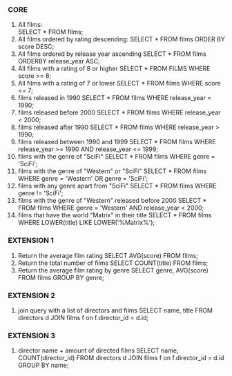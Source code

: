 ### CORE
1. All films:  
   SELECT * FROM films;
2. All films ordered by rating descending:
    SELECT * FROM films ORDER BY score DESC;
3. All films ordered by release year ascending
   SELECT * FROM films ORDERBY release_year ASC;
4. All films with a rating of 8 or higher
    SELECT * FROM FILMS WHERE score >= 8;
5. All films with a rating of 7 or lower
    SELECT * FROM films WHERE score <= 7;
6. films released in 1990
   SELECT * FROM films WHERE release_year = 1990;
7. films released before 2000
   SELECT * FROM films WHERE release_year < 2000;
8. films released after 1990
   SELECT * FROM films WHERE release_year > 1990;
9.  films released between 1990 and 1999
    SELECT * FROM films WHERE release_year >= 1990 AND release_year <= 1999;
10. films with the genre of "SciFi"
    SELECT * FROM films WHERE genre = 'SciFi';
11. films with the genre of "Western" or "SciFi"
    SELECT * FROM films WHERE genre = 'Western' OR genre = 'SciFi';
12. films with any genre apart from "SciFi"
    SELECT * FROM films WHERE genre != 'SciFi';
13. films with the genre of "Western" released before 2000
    SELECT * FROM films WHERE genre = 'Western' AND release_year < 2000;
14. films that have the world "Matrix" in their title
    SELECT * FROM films WHERE LOWER(title) LIKE LOWER('%Matrix%');

### EXTENSION 1
1. Return the average film rating
   SELECT AVG(score) FROM films;
2. Return the total number of films
   SELECT COUNT(title) FROM films; 
3. Return the average film rating by genre
   SELECT genre, AVG(score) FROM films GROUP BY genre;

### EXTENSION 2
1. join query with a list of directors and films
SELECT name, title FROM directors d JOIN films f on f.director_id = d.id;

### EXTENSION 3
1. director name + amount of directed films
SELECT name, COUNT(director_id) FROM directors d JOIN films f on f.director_id = d.id GROUP BY name;